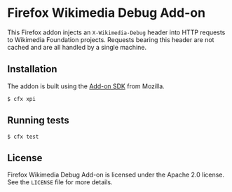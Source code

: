 Firefox Wikimedia Debug Add-on
==============================

This Firefox addon injects an `X-Wikimedia-Debug` header into HTTP requests to
Wikimedia Foundation projects. Requests bearing this header are not cached and
are all handled by a single machine.

Installation
------------

The addon is built using the [Add-on SDK]() from Mozilla.

```
$ cfx xpi
```

Running tests
-------------

```
$ cfx test
```

License
-------
Firefox Wikimedia Debug Add-on is licensed under the Apache 2.0 license. See
the `LICENSE` file for more details.


[Add-on SDK]: https://developer.mozilla.org/en-US/Add-ons/SDK

